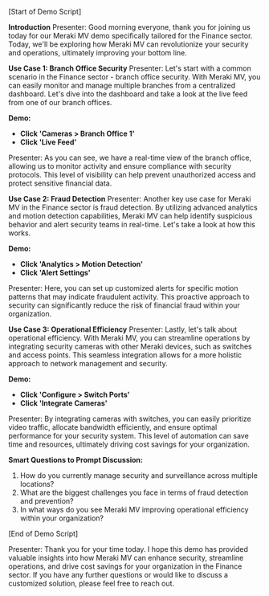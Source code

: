 [Start of Demo Script]

**Introduction**
Presenter: Good morning everyone, thank you for joining us today for our Meraki MV demo specifically tailored for the Finance sector. Today, we'll be exploring how Meraki MV can revolutionize your security and operations, ultimately improving your bottom line. 

**Use Case 1: Branch Office Security**
Presenter: Let's start with a common scenario in the Finance sector - branch office security. With Meraki MV, you can easily monitor and manage multiple branches from a centralized dashboard. Let's dive into the dashboard and take a look at the live feed from one of our branch offices.

**Demo:**
- **Click 'Cameras > Branch Office 1'**
- **Click 'Live Feed'**

Presenter: As you can see, we have a real-time view of the branch office, allowing us to monitor activity and ensure compliance with security protocols. This level of visibility can help prevent unauthorized access and protect sensitive financial data.

**Use Case 2: Fraud Detection**
Presenter: Another key use case for Meraki MV in the Finance sector is fraud detection. By utilizing advanced analytics and motion detection capabilities, Meraki MV can help identify suspicious behavior and alert security teams in real-time. Let's take a look at how this works.

**Demo:**
- **Click 'Analytics > Motion Detection'**
- **Click 'Alert Settings'**

Presenter: Here, you can set up customized alerts for specific motion patterns that may indicate fraudulent activity. This proactive approach to security can significantly reduce the risk of financial fraud within your organization.

**Use Case 3: Operational Efficiency**
Presenter: Lastly, let's talk about operational efficiency. With Meraki MV, you can streamline operations by integrating security cameras with other Meraki devices, such as switches and access points. This seamless integration allows for a more holistic approach to network management and security.

**Demo:**
- **Click 'Configure > Switch Ports'**
- **Click 'Integrate Cameras'**

Presenter: By integrating cameras with switches, you can easily prioritize video traffic, allocate bandwidth efficiently, and ensure optimal performance for your security system. This level of automation can save time and resources, ultimately driving cost savings for your organization.

**Smart Questions to Prompt Discussion:**
1. How do you currently manage security and surveillance across multiple locations?
2. What are the biggest challenges you face in terms of fraud detection and prevention?
3. In what ways do you see Meraki MV improving operational efficiency within your organization?

[End of Demo Script] 

Presenter: Thank you for your time today. I hope this demo has provided valuable insights into how Meraki MV can enhance security, streamline operations, and drive cost savings for your organization in the Finance sector. If you have any further questions or would like to discuss a customized solution, please feel free to reach out.